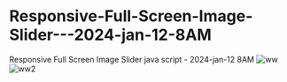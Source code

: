 # Responsive-Full-Screen-Image-Slider---2024-jan-12-8AM
Responsive Full Screen Image Slider java script - 2024-jan-12 8AM
![ww](https://github.com/ravinath93/Responsive-Full-Screen-Image-Slider---2024-jan-12-8AM/assets/143611757/fdc04e96-bb14-4aac-ada1-bb741ac47e9a)
![ww2](https://github.com/ravinath93/Responsive-Full-Screen-Image-Slider---2024-jan-12-8AM/assets/143611757/441d748a-2ab8-4fcf-9d8f-25e3997b4a96)
